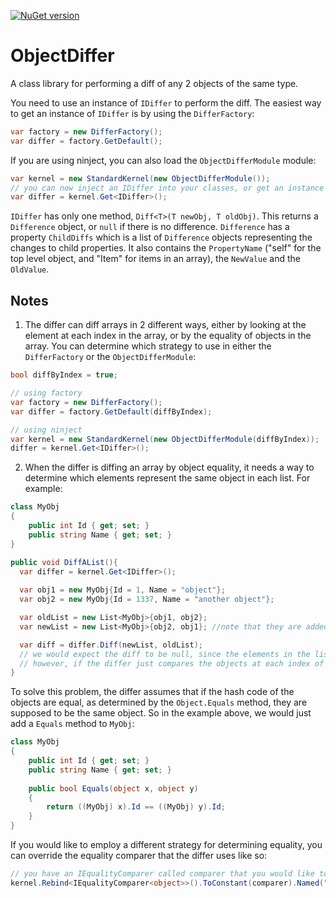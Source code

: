 [![NuGet version](https://badge.fury.io/nu/ObjectDiffer.svg)](http://badge.fury.io/nu/ObjectDiffer)
# ObjectDiffer
A class library for performing a diff of any 2 objects of the same type.

You need to use an instance of `IDiffer` to perform the diff. The easiest way to get an instance of `IDiffer` is by using the `DifferFactory`:
```csharp
var factory = new DifferFactory();
var differ = factory.GetDefault();
```

If you are using ninject, you can also load the `ObjectDifferModule` module:
```csharp
var kernel = new StandardKernel(new ObjectDifferModule());
// you can now inject an IDiffer into your classes, or get an instance directly:
var differ = kernel.Get<IDiffer>();
```

`IDiffer` has only one method, `Diff<T>(T newObj, T oldObj)`. This returns a `Difference` object, or `null` if there is no difference. `Difference` has a property `ChildDiffs` which is a list of `Difference` objects representing the changes to child properties. It also contains the `PropertyName` ("self" for the top level object, and "Item" for items in an array), the `NewValue` and the `OldValue`. 

## Notes

1. The differ can diff arrays in 2 different ways, either by looking at the element at each index in the array, or by the equality of objects in the array. You can determine which strategy to use in either the `DifferFactory` or the `ObjectDifferModule`:
```csharp
bool diffByIndex = true;

// using factory
var factory = new DifferFactory();
var differ = factory.GetDefault(diffByIndex);

// using ninject
var kernel = new StandardKernel(new ObjectDifferModule(diffByIndex));
differ = kernel.Get<IDiffer>();
```
2. When the differ is diffing an array by object equality, it needs a way to determine which elements represent the same object in each list. For example:
```csharp
class MyObj
{
    public int Id { get; set; }
    public string Name { get; set; }
}

public void DiffAList(){
  var differ = kernel.Get<IDiffer>();
  
  var obj1 = new MyObj{Id = 1, Name = "object"};
  var obj2 = new MyObj{Id = 1337, Name = "another object"};

  var oldList = new List<MyObj>{obj1, obj2};
  var newList = new List<MyObj>{obj2, obj1}; //note that they are added in reverse order

  var diff = differ.Diff(newList, oldList);
  // we would expect the diff to be null, since the elements in the list are the same
  // however, if the differ just compares the objects at each index of the array, it would think we have changed both elements
}
```
To solve this problem, the differ assumes that if the hash code of the objects are equal, as determined by the `Object.Equals` method, they are supposed to be the same object. So in the example above, we would just add a `Equals` method to `MyObj`:
```csharp
class MyObj
{
    public int Id { get; set; }
    public string Name { get; set; }
    
	public bool Equals(object x, object y)
	{
		return ((MyObj) x).Id == ((MyObj) y).Id;
	}
}
```
If you would like to employ a different strategy for determining equality, you can override the equality comparer that the differ uses like so:
```csharp
// you have an IEqualityComparer called comparer that you would like to use
kernel.Rebind<IEqualityComparer<object>>().ToConstant(comparer).Named("SameObjectComparer");
```
